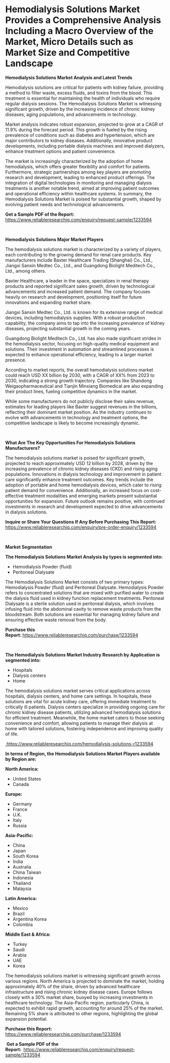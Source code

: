 <p><h1>Hemodialysis Solutions Market Provides a Comprehensive Analysis Including a Macro Overview of the Market, Micro Details such as Market Size and Competitive Landscape</h1></p><p><strong>Hemodialysis Solutions Market Analysis and Latest Trends</strong></p>
<p><p>Hemodialysis solutions are critical for patients with kidney failure, providing a method to filter waste, excess fluids, and toxins from the blood. This treatment is essential for maintaining the health of individuals who require regular dialysis sessions. The Hemodialysis Solutions Market is witnessing significant growth, driven by the increasing incidence of chronic kidney diseases, aging populations, and advancements in technology.</p><p>Market analysis indicates robust expansion, projected to grow at a CAGR of 11.9% during the forecast period. This growth is fueled by the rising prevalence of conditions such as diabetes and hypertension, which are major contributors to kidney diseases. Additionally, innovative product developments, including portable dialysis machines and improved dialyzers, enhance treatment options and patient convenience.</p><p>The market is increasingly characterized by the adoption of home hemodialysis, which offers greater flexibility and comfort for patients. Furthermore, strategic partnerships among key players are promoting research and development, leading to enhanced product offerings. The integration of digital technologies in monitoring and managing dialysis treatments is another notable trend, aimed at improving patient outcomes and operational efficiency within healthcare systems. In summary, the Hemodialysis Solutions Market is poised for substantial growth, shaped by evolving patient needs and technological advancements.</p></p>
<p><strong>Get a Sample PDF of the Report:&nbsp;</strong> <a href="https://www.reliableresearchiq.com/enquiry/request-sample/1233594?utm_campaign=3519&utm_medium=2&utm_source=Github&utm_content=ia&utm_term=13042025&utm_id=hemodialysis-solutions">https://www.reliableresearchiq.com/enquiry/request-sample/1233594</a></p>
<p>&nbsp;</p>
<p><strong>Hemodialysis Solutions Major Market Players</strong></p>
<p><p>The hemodialysis solutions market is characterized by a variety of players, each contributing to the growing demand for renal care products. Key manufacturers include Baxter Healthcare Trading (Shanghai) Co., Ltd., Jiangxi Sanxin Medtec Co., Ltd., and Guangdong Biolight Meditech Co., Ltd., among others.</p><p>Baxter Healthcare, a leader in the space, specializes in renal therapy products and reported significant sales growth, driven by technological advancements and increased patient demand. The company focuses heavily on research and development, positioning itself for future innovations and expanding market share.</p><p>Jiangxi Sanxin Medtec Co., Ltd. is known for its extensive range of medical devices, including hemodialysis supplies. With a robust production capability, the company aims to tap into the increasing prevalence of kidney diseases, projecting substantial growth in the coming years.</p><p>Guangdong Biolight Meditech Co., Ltd. has also made significant strides in the hemodialysis sector, focusing on high-quality medical equipment and solutions. Their investment in automation and streamlined processes is expected to enhance operational efficiency, leading to a larger market presence.</p><p>According to market reports, the overall hemodialysis solutions market could reach USD XX billion by 2030, with a CAGR of XX% from 2023 to 2030, indicating a strong growth trajectory. Companies like Shandong Weigaopharmaceutical and Tianjin Minxiang Biomedical are also expanding their product lines, fueling competitive dynamics in the market.</p><p>While some manufacturers do not publicly disclose their sales revenue, estimates for leading players like Baxter suggest revenues in the billions, reflecting their dominant market position. As the industry continues to evolve with advancements in technology and treatment options, the competitive landscape is likely to become increasingly dynamic.</p></p>
<p>&nbsp;</p>
<p><strong>What Are The Key Opportunities For Hemodialysis Solutions Manufacturers?</strong></p>
<p><p>The hemodialysis solutions market is poised for significant growth, projected to reach approximately USD 12 billion by 2028, driven by the increasing prevalence of chronic kidney diseases (CKD) and rising aging populations. Innovations in dialysis technology and improvement in patient care significantly enhance treatment outcomes. Key trends include the adoption of portable and home hemodialysis devices, which cater to rising patient demand for convenience. Additionally, an increased focus on cost-effective treatment modalities and emerging markets present substantial opportunities for expansion. Future outlook remains positive, with continued investments in research and development expected to drive advancements in dialysis solutions.</p></p>
<p><strong>Inquire or Share Your Questions If Any Before Purchasing This Report:</strong> <a href="https://www.reliableresearchiq.com/enquiry/pre-order-enquiry/1233594?utm_campaign=3519&utm_medium=2&utm_source=Github&utm_content=ia&utm_term=13042025&utm_id=hemodialysis-solutions">https://www.reliableresearchiq.com/enquiry/pre-order-enquiry/1233594</a></p>
<p>&nbsp;</p>
<p><strong>Market Segmentation</strong></p>
<p><strong>The Hemodialysis Solutions Market Analysis by types is segmented into:</strong></p>
<p><ul><li>Hemodialysis Powder (fluid)</li><li>Peritoneal Dialysate</li></ul></p>
<p><p>The Hemodialysis Solutions Market consists of two primary types: Hemodialysis Powder (fluid) and Peritoneal Dialysate. Hemodialysis Powder refers to concentrated solutions that are mixed with purified water to create the dialysis fluid used in kidney function replacement treatments. Peritoneal Dialysate is a sterile solution used in peritoneal dialysis, which involves infusing fluid into the abdominal cavity to remove waste products from the bloodstream. Both solutions are essential for managing kidney failure and ensuring effective waste removal from the body.</p></p>
<p><strong>Purchase this Report:&nbsp;</strong><a href="https://www.reliableresearchiq.com/purchase/1233594?utm_campaign=3519&utm_medium=2&utm_source=Github&utm_content=ia&utm_term=13042025&utm_id=hemodialysis-solutions">https://www.reliableresearchiq.com/purchase/1233594</a></p>
<p>&nbsp;</p>
<p><strong>The Hemodialysis Solutions Market Industry Research by Application is segmented into:</strong></p>
<p><ul><li>Hospitals</li><li>Dialysis centers</li><li>Home</li></ul></p>
<p><p>The hemodialysis solutions market serves critical applications across hospitals, dialysis centers, and home care settings. In hospitals, these solutions are vital for acute kidney care, offering immediate treatment to critically ill patients. Dialysis centers specialize in providing ongoing care for chronic kidney disease patients, utilizing advanced hemodialysis solutions for efficient treatment. Meanwhile, the home market caters to those seeking convenience and comfort, allowing patients to manage their dialysis at home with tailored solutions, fostering independence and improving quality of life.</p></p>
<p><a href="https://www.reliableresearchiq.com/hemodialysis-solutions-r1233594?utm_campaign=3519&utm_medium=2&utm_source=Github&utm_content=ia&utm_term=13042025&utm_id=hemodialysis-solutions">&nbsp;https://www.reliableresearchiq.com/hemodialysis-solutions-r1233594</a></p>
<p><strong>In terms of Region, the Hemodialysis Solutions Market Players available by Region are:</strong></p>
<p>
    <p> <strong> North America: </strong>
        <ul>
            <li>United States</li>
            <li>Canada</li>
        </ul>
        </p> 
    <p> <strong> Europe: </strong>
        <ul>
            <li>Germany</li>
            <li>France</li>
            <li>U.K.</li>
            <li>Italy</li>
            <li>Russia</li>
        </ul>
        </p> 
    <p> <strong> Asia-Pacific: </strong>
        <ul>
            <li>China</li>
            <li>Japan</li>
            <li>South Korea</li>
            <li>India</li>
            <li>Australia</li>
            <li>China Taiwan</li>
            <li>Indonesia</li>
            <li>Thailand</li>
            <li>Malaysia</li>
        </ul>
        </p> 
    <p> <strong> Latin America: </strong>
        <ul>
            <li>Mexico</li>
            <li>Brazil</li>
            <li>Argentina Korea</li>
            <li>Colombia</li>
        </ul>
        </p> 
    <p> <strong> Middle East & Africa: </strong>
        <ul>
            <li>Turkey</li>
            <li>Saudi</li>
            <li>Arabia</li>
            <li>UAE</li>
            <li>Korea</li>
        </ul>
    </p>
    </p>
<p><p>The hemodialysis solutions market is witnessing significant growth across various regions. North America is projected to dominate the market, holding approximately 40% of the share, driven by advanced healthcare infrastructure and rising chronic kidney disease cases. Europe follows closely with a 30% market share, buoyed by increasing investments in healthcare technology. The Asia-Pacific region, particularly China, is expected to exhibit rapid growth, accounting for around 25% of the market. Remaining 5% share is attributed to other regions, highlighting the global expansion potential.</p></p>
<p><strong>Purchase this Report: </strong><a href="https://www.reliableresearchiq.com/purchase/1233594?utm_campaign=3519&utm_medium=2&utm_source=Github&utm_content=ia&utm_term=13042025&utm_id=hemodialysis-solutions">https://www.reliableresearchiq.com/purchase/1233594</a></p>
<p>&nbsp;<strong>Get a Sample PDF of the Report:&nbsp;&nbsp;</strong><a href="https://www.reliableresearchiq.com/enquiry/request-sample/1233594?utm_campaign=3519&utm_medium=2&utm_source=Github&utm_content=ia&utm_term=13042025&utm_id=hemodialysis-solutions">https://www.reliableresearchiq.com/enquiry/request-sample/1233594</a></p>
<p><strong></strong></p>
<p><p></p><p></p><p></p></p>